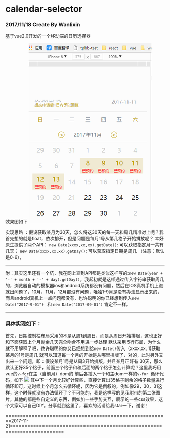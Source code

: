 # calendar-selector
### 2017/11/18 Create By Wanlixin
基于vue2.0开发的一个移动端的日历选择器

效果图如下
![](https://github.com/wanlixi/calendar-selector/blob/master/calendar1.gif)

实现思路 ：假设获取某月为30天，怎么将这30天的每一天和周几精准对上呢？我首先想的就是float，依次排开，但是问题是每月1号从第几格子开始排放呢？
幸好原生提供了两个API：
```new Date(xxxx,xx,xx).getDate()```: 可以获取指定月一共有几天；
```new Data(xxxx,xx,xx).getDay()```: 可以获取指定日期是周几 （注意：默认是0-6），
  *** 
  附：其实这里还有一个坑，我在网上查到API都是类似这样写的:```new Date(year + '-' + month + '-' + day).getDay()```，我起初就是这样通过传入字符串获取周几的，浏览器自动的模拟器ios和android系统都没有问题，然后在IOS真机手机上跑就出问题了，10月，11月，12月都没有问题，唯独1-9月是没有办法显示出来的，而且android真机上一点问题都没有，也许聪明的你已经想到传入```new Date("2017-9-01") ``` 和 ``` new Date("2017-09-01") ``` 肯定不一样。
 ***
### 具体实现如下：
首先，日期控制栏布局采用的不是从周1到周日，而是从周日开始排起，这也正好和下面获取上个月剩余几天完全吻合不用进一步处理
默认采用 5行布局，为什么就不用解释了吧，也许聪明的你又已经想到给```new Date()```传入（xxxx,xx, 1)获取某月的1号是周几
就可以知道每一个月的开始是从哪里排版了，对的，此时另外又出来一个问题，即：假设某月1号是从周3开始排版，并且某月正好有
30天，那么默认正好35个格子，前面三个格子和和后面的两个格子怎么计算呢？这里我巧用vue的```v-for```在主（当前月）dom的
前后各插入一个和主dom一样的```v-for ```循环代码，如下
![](https://github.com/wanlixi/calendar-selector/blob/master/WechatIMG24.jpeg)
其中下一个月比较好计算些，直接计算出35格子剩余的格子数量进行循环即可，这时候上个月怎么去循环呢，因为它是倒叙的，例如像29，30，31这样，这个时候就没有办法循环了？不可能的，我是这样写的见我附带的第二张图片，其他的都是些自定义的东西，例如加一些手势交互，展示的一些css效果，这个大家可以自己DIY。分享就到这里了，喜欢的话请给我star一下，谢谢！


========================================================2017-11-21========================================================================

